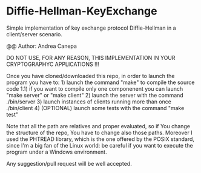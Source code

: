 # Diffie-Hellman-KeyExchange
Simple implementation of key exchange protocol Diffie-Hellman in a client/server scenario.

@@ Author: Andrea Canepa

DO NOT USE, FOR ANY REASON, THIS IMPLEMENTATION IN YOUR CRYPTOGRAPHYC APPLICATIONS !!!

Once you have cloned/downloaded this repo, in order to launch the program you have to:
	1) launch the command "make" to compile the source code
		1.1) if you want to compile only one componenent you can launch "make server"
		     or "make client"
     	2) launch the server with the command ./bin/server
	3) launch instances of clients running more than once ./bin/client
	4) (OPTIONAL) launch some tests with the command "make test"

Note that all the path are relatives and proper evaluated, so if You change the structure
of the repo, You have to change also those paths. Moreover I used the PHTREAD library,
which is the one offered by the POSIX standard, since I'm a big fan of the Linux world:
be careful if you want to execute the program under a Windows environment.

Any suggestion/pull request will be well accepted.
